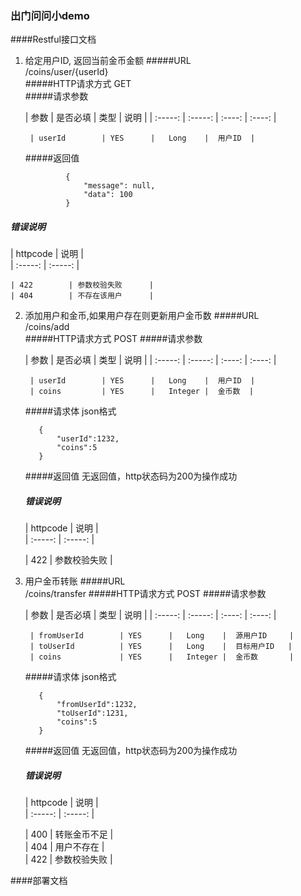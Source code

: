 ### 出门问问小demo

####Restful接口文档
1. 给定用户ID,​ ​返回当前金币金额
   #####URL  
     ​/coins/user/{userId}  
    #####HTTP请求方式
      GET   
     #####请求参数
  
      | 参数   | 是否必填  |  类型  |   说明  |
            | :-----:   | :-----:   | :----: |  :----: |
            
        | userId        | YES      |   Long    |  用户ID  |

  
   #####返回值
   ```
            {
                "message": null,
                "data": 100
            }
   ```
  
  ##### 错误说明
  
   | httpcode  | 说明  |  
         | :-----:   | :-----:   |
         
    | 422        | 参数校验失败      |   
    | 404        | 不存在该用户      | 


2. 添加用户和金币,如果用户存在则更新用户金币数
   #####URL  
     ​/coins/add  
    #####HTTP请求方式
      POST
     #####请求参数
  
      | 参数   | 是否必填  |  类型  |   说明  |
            | :-----:   | :-----:   | :----: |  :----: |

        | userId        | YES      |   Long    |  用户ID  |
        | coins         | YES      |   Integer |  金币数  |
        
     #####请求体 json格式
     ```
        {
            "userId":1232,
            "coins":5
        }
    ```
    
    #####返回值
    无返回值，http状态码为200为操作成功
    
    
   ##### 错误说明
      
   | httpcode  | 说明  |  
         | :-----:   | :-----:   |
         
    | 422        | 参数校验失败      |   
    
3. 用户金币转账
   #####URL  
     ​/coins/transfer
    #####HTTP请求方式
      POST
     #####请求参数
  
      | 参数   | 是否必填  |  类型  |   说明  |
            | :-----:   | :-----:   | :----: |  :----: |

        | fromUserId        | YES      |   Long    |  源用户ID     |
        | toUserId          | YES      |   Long    |  目标用户ID   |
        | coins             | YES      |   Integer |  金币数       |
        
     #####请求体 json格式
     ```
        {
            "fromUserId":1232,
            "toUserId":1231,
            "coins":5
        }
    ```
    
    #####返回值
    无返回值，http状态码为200为操作成功
    
    
   ##### 错误说明
      
   | httpcode  | 说明  |  
         | :-----:   | :-----:   |
         
    | 400        | 转账金币不足      |   
    | 404        | 用户不存在        |   
    | 422        | 参数校验失败      |   





####部署文档

    